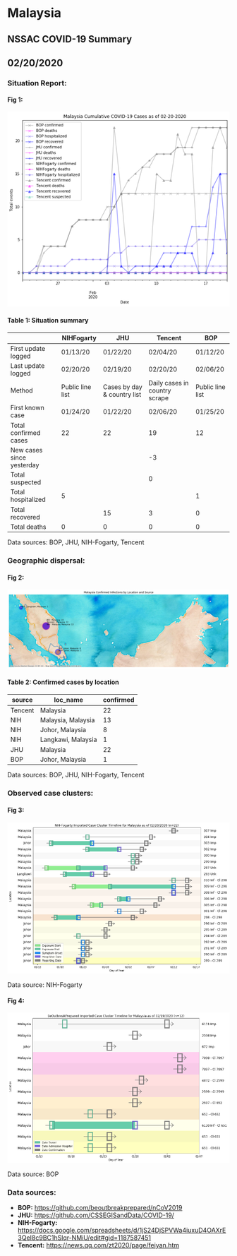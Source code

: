 # Malaysia
## NSSAC COVID-19 Summary
## 02/20/2020



### Situation Report:
#### Fig 1:
![Malaysia cases](../merged_histories/Malaysia_merged_histories.png)

#### Table 1: Situation summary


|                           | NIHFogarty       | JHU                         | Tencent                       | BOP              |
|---------------------------|------------------|-----------------------------|-------------------------------|------------------|
| First update logged       | 01/13/20         | 01/22/20                    | 02/04/20                      | 01/12/20         |
| Last update logged        | 02/20/20         | 02/19/20                    | 02/20/20                      | 02/06/20         |
| Method                    | Public line list | Cases by day & country list | Daily cases in country scrape | Public line list |
| First known case          | 01/24/20         | 01/22/20                    | 02/06/20                      | 01/25/20         |
| Total confirmed cases     | 22               | 22                          | 19                            | 12               |
| New cases since yesterday |                  |                             | -3                            |                  |
| Total suspected           |                  |                             | 0                             |                  |
| Total hospitalized        | 5                |                             |                               | 1                |
| Total recovered           |                  | 15                          | 3                             | 0                |
| Total deaths              | 0                | 0                           | 0                             | 0                |

Data sources: BOP, JHU, NIH-Fogarty, Tencent


### Geographic dispersal:
#### Fig 2:
![Malaysia mapped](../case_locs/Malaysia_case_locs.png)

#### Table 2: Confirmed cases by location


| source   | loc_name           |   confirmed |
|----------|--------------------|-------------|
| Tencent  | Malaysia           |          22 |
| NIH      | Malaysia, Malaysia |          13 |
| NIH      | Johor, Malaysia    |           8 |
| NIH      | Langkawi, Malaysia |           1 |
| JHU      | Malaysia           |          22 |
| BOP      | Johor, Malaysia    |           1 |

Data sources: BOP, JHU, NIH-Fogarty, Tencent


### Observed case clusters:
#### Fig 3:
![Malaysia cases](../cluster_analysis/Malaysia_imported_cases_NIHFogarty.png)



Data source: NIH-Fogarty


#### Fig 4:
![Malaysia cases](../cluster_analysis/Malaysia_imported_cases_BOP.png)



Data source: BOP


### Data sources:
* **BOP:** https://github.com/beoutbreakprepared/nCoV2019
* **JHU:** https://github.com/CSSEGISandData/COVID-19/
* **NIH-Fogarty:** https://docs.google.com/spreadsheets/d/1jS24DjSPVWa4iuxuD4OAXrE3QeI8c9BC1hSlqr-NMiU/edit#gid=1187587451
* **Tencent:** https://news.qq.com/zt2020/page/feiyan.htm

<!-- Global site tag (gtag.js) - Google Analytics -->
<script async src="https://www.googletagmanager.com/gtag/js?id=UA-158816269-1"></script>
<script>
  window.dataLayer = window.dataLayer || [];
  function gtag(){dataLayer.push(arguments);}
  gtag('js', new Date());

  gtag('config', 'UA-158816269-1');
</script>